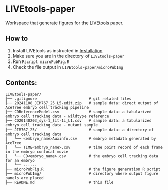 # LIVEtools-paper
Workspace that generate figures for the [LIVEtools](https://github.com/johnmurraylab/LIVE_tools) paper. 

## How to
1. Install LIVEtools as instructed in [Installation](https://github.com/johnmurraylab/LIVE_tools?tab=readme-ov-file#installation)
2. Make sure you are in the directory of `LIVEtools-paper`
3. Run `Rscript microPubFig.R`
4. Check the file output in `LIVEtools-paper/microPubImg`

## Contents: 
```
LIVEtools-paper/
├── .gitignore                       # git related files
├── 20241108_JIM767_25_L5-edit.zip   # sample data: direct output of AceTree embryo cell tracking pipeline
├── CDReferenceModel.csv             # sample data: a tabularized embryo cell tracking data - wildtype reference
├── CD20140203_sys-1_lit-1i_L1.csv   # sample data: a tabularized embryo cell tracking data - mutant sample
├── JIM767_25/                       # sample data: a directory of embryo cell tracking data
│   └── <embryo_name>Auxinfo.csv     # embryo metadata generated by AceTree
│   └── TIME<embryo_name>.csv        # time point record of each frame in the embryo confocal movie
│   └── CD<embryo_name>.csv          # the embryo cell tracking data for an embryo
│   └── ......
├── microPubFig.R                    # the figure generation R script
├── microPubImg/                     # directory where output figure panels are placed
├── README.md                        # this file
```
